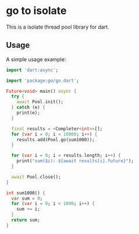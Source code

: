 # go to isolate

This is a isolate thread pool library for dart.

## Usage

A simple usage example:

```dart
import 'dart:async';

import 'package:go/go.dart';

Future<void> main() async {
  try {
    await Pool.init();
  } catch (e) {
    print(e);
  }

  final results = <Completer<int>>[];
  for (var i = 0; i < 10000; i++) {
    results.add(Pool.go(sum1000));
  }

  for (var i = 0; i < results.length; i++) {
    print("sum($i): ${await results[i].future}");
  }

  await Pool.close();
}

int sum1000() {
  var sum = 0;
  for (var i = 0; i < 1000; i++) {
    sum += i;
  }
  return sum;
}
```
